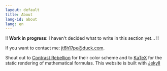 ```yaml
---
layout: default
title: About
lang-id: about
lang: en
---
```


‼️  **Work in progress**: I haven't decided what to write in this section yet... ‼️

If you want to contact me: jt6h17pe@duck.com.

Shout out to [Contrast Rebellion](https://contrastrebellion.com/) for their
color scheme and to [KaTeX](https://katex.org/) for the static rendering of
mathematical formulas. This website is built with
[Jekyll](https://jekyllrb.com/)
